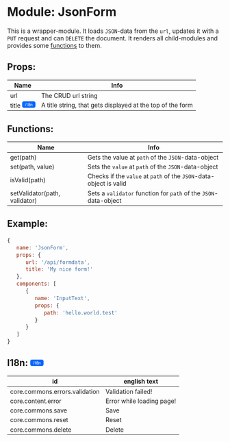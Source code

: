 # Module: JsonForm
This is a wrapper-module. It loads `JSON`-data from the `url`, updates it with a `PUT` request and can `DELETE` the document. It renders all child-modules and provides some [functions](JsonForm.md#Functions) to them.

## Props:

Name                                                                          | Info
----------------------------------------------------------------------------- | ----------------------------------------------------------
url                                                                           | The CRUD url string
title <a href="../../i18n.md"><img src="../../img/i18n.png" height="15"/></a> | A title string, that gets displayed at the top of the form

## Functions:

Name                          | Info
----------------------------- | ------------------------------------------------------------------
get(path)                     | Gets the value at `path` of the `JSON`-data-object
set(path, value)              | Sets the `value` at `path` of the `JSON`-data-object
isValid(path)                 | Checks if the `value` at `path` of the `JSON`-data-object is valid
setValidator(path, validator) | Sets a `validator` function for `path` of the `JSON`-data-object

## Example:

```js
{
   name: 'JsonForm',
   props: {
      url: '/api/formdata',
      title: 'My nice form!'
   },
   components: [
      {
         name: 'InputText',
         props: {
            path: 'hello.world.test'
         }
      }
   ]
}
```

## I18n: <a href="../../i18n.md"><img src="../../img/i18n.png" height="15"/></a>

id                             | english text
------------------------------ | -------------------------
core.commons.errors.validation | Validation failed!
core.content.error             | Error while loading page!
core.commons.save              | Save
core.commons.reset             | Reset
core.commons.delete            | Delete
